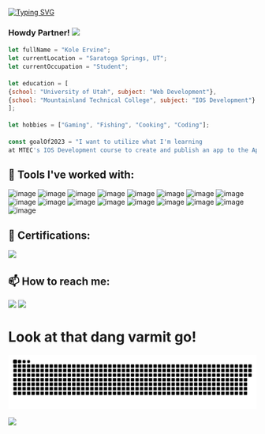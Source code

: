[![Typing SVG](https://readme-typing-svg.demolab.com?font=Fira+Code&duration=2500&pause=1500&color=B50000&width=435&lines=Full+Stack+Web+Developer;IOS+%26+Swift+Developer)](https://git.io/typing-svg)
### Howdy Partner! <img src="https://raw.githubusercontent.com/MartinHeinz/MartinHeinz/master/wave.gif" width="30px">

```Javascript
let fullName = "Kole Ervine";
let currentLocation = "Saratoga Springs, UT";
let currentOccupation = "Student";

let education = [
{school: "University of Utah", subject: "Web Development"},
{school: "Mountainland Technical College", subject: "IOS Development"}
];

let hobbies = ["Gaming", "Fishing", "Cooking", "Coding"];

const goalOf2023 = "I want to utilize what I'm learning
at MTEC's IOS Development course to create and publish an app to the Apple App Store.";

```
## 🔭 Tools I've worked with:
![image](https://img.shields.io/badge/Binance-FCD535?style=for-the-badge&logo=binance&logoColor=white) ![image](https://img.shields.io/badge/Coinbase-0052FF?style=for-the-badge&logo=Coinbase&logoColor=white) ![image](https://img.shields.io/badge/HTML5-E34F26?style=for-the-badge&logo=html5&logoColor=white) ![image](https://img.shields.io/badge/CSS3-1572B6?style=for-the-badge&logo=css3&logoColor=white) ![image](https://img.shields.io/badge/JavaScript-323330?style=for-the-badge&logo=javascript&logoColor=F7DF1E) ![image](https://img.shields.io/badge/Node.js-339933?style=for-the-badge&logo=nodedotjs&logoColor=white) ![image](https://img.shields.io/badge/React-20232A?style=for-the-badge&logo=react&logoColor=61DAFB) ![image](https://img.shields.io/badge/Bootstrap-563D7C?style=for-the-badge&logo=bootstrap&logoColor=white) ![image](https://img.shields.io/badge/Swift-FA7343?style=for-the-badge&logo=swift&logoColor=white) ![image](https://img.shields.io/badge/NativeScript-3655FF?style=for-the-badge&logo=NativeScript&logoColor=black) ![image](https://img.shields.io/badge/MongoDB-4EA94B?style=for-the-badge&logo=mongodb&logoColor=white)  ![image](https://img.shields.io/badge/MySQL-005C84?style=for-the-badge&logo=mysql&logoColor=white)  ![image](https://img.shields.io/badge/Heroku-430098?style=for-the-badge&logo=heroku&logoColor=white) ![image](https://img.shields.io/badge/GitHub_Actions-2088FF?style=for-the-badge&logo=github-actions&logoColor=white) ![image](https://img.shields.io/badge/VSCode-0078D4?style=for-the-badge&logo=visual%20studio%20code&logoColor=white) ![image](https://img.shields.io/badge/Xcode-007ACC?style=for-the-badge&logo=Xcode&logoColor=white) ![image](https://img.shields.io/badge/GIT-E44C30?style=for-the-badge&logo=git&logoColor=white)
 

## :school: Certifications:
[<img src="https://user-images.githubusercontent.com/95316362/217667671-58c6cacd-4f26-432e-8445-37e32f5dd660.png" />](https://www.credly.com/badges/fdf929a1-7cd9-42db-b776-feac15910450/public_url)

## 📫 How to reach me:

[<img src="https://img.shields.io/badge/LinkedIn-0077B5?style=for-the-badge&logo=linkedin&logoColor=white" />](https://www.linkedin.com/in/bullmoosedev/) [<img src="https://img.shields.io/badge/Gmail-D14836?style=for-the-badge&logo=gmail&logoColor=white">](mailto:koleervine@gmail.com)


# Look at that dang varmit go!

![Snake animation](https://github.com/BullMooseDev/BullMooseDev/blob/output/github-contribution-grid-snake.svg)

![](https://komarev.com/ghpvc/?username=BullMooseDev&style=plastic&label=Total+Visitors)

<!--

// the below snippet is for light mode snake
![snake gif](https://github.com/BullMooseDev/BullMooseDev/blob/output/github-contribution-grid-snake.gif)

**BullMooseDev/BullMooseDev** is a ✨ _special_ ✨ repository because its `README.md` (this file) appears on your GitHub profile.

Here are some ideas to get you started:

- 🔭 I’m currently working on ...
- 🌱 I’m currently learning ...
- 👯 I’m looking to collaborate on ...
- 🤔 I’m looking for help with ...
- 💬 Ask me about ...
- 📫 How to reach me: ...
- 😄 Pronouns: ...
- ⚡ Fun fact: ...
-->

